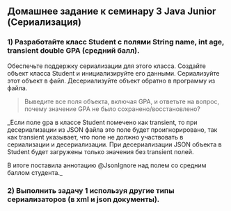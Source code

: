 ## Домашнее задание к семинару 3 Java Junior (Сериализация)
### 1) Разработайте класс Student с полями String name, int age, transient double GPA (средний балл).
Обеспечьте поддержку сериализации для этого класса.
Создайте объект класса Student и инициализируйте его данными.
Сериализуйте этот объект в файл.
Десериализуйте объект обратно в программу из файла.
> Выведите все поля объекта, включая GPA, и ответьте на вопрос,
почему значение GPA не было сохранено/восстановлено? 

_Если поле gpa в классе Student помечено как transient, то при десериализации 
из JSON файла это поле будет проигнорировано, так как transient указывает, что поле не должно участвовать 
в сериализации и десериализации. При десериализации JSON объекта в Student будет загружены только значения 
без transient полей.

В итоге поставила аннотацию @JsonIgnore над полем со средним баллом студента._

### 2) Выполнить задачу 1 используя другие типы сериализаторов (в xml и json документы).